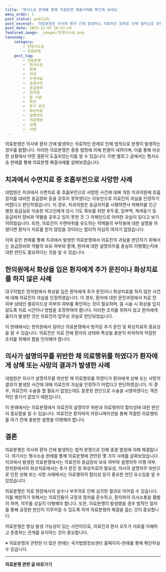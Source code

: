 ```yaml
---
title: '형사소송 판례를 통해 의료분쟁 해결사례를 확인해 보세요'
menu_order: 1
post_status: publish
post_excerpt: '의료분쟁은 의사와 환자 간에 발생하는 의료적인 문제로 인해 법적으로 분쟁이 발생하는 경우를 말합니다. 이러한 의료분쟁은 종종 법정에 의해 판결이 내려지며, 이를 통해 비슷한 상황에서 어떤 결론이 도출되었는지를 알 수 있습니다. 이번 블로그 글에서는 형사소송 판례를 통해 의료분쟁 해결사례를 살펴보겠습니다.'
post_date: 2023-11-07 20:42:24
featured_image: _images/민형사소송.png
taxonomy:
    category:
        - 민형사소송
        - 의료분쟁
    post_tag:
        - 의료분쟁
        -  형사소송
        -  판례
        -  치과
        -  수면치료
        -  호흡부전
        -  응급장비
        -  한의원
        -  뜸 시술
        -  화상
        -  추가 문진
        -  화상치료
        -  설명의무
        -  의료행위
        -  상해
        -  사망
---
```



의료분쟁은 의사와 환자 간에 발생하는 의료적인 문제로 인해 법적으로 분쟁이 발생하는 경우를 말합니다. 이러한 의료분쟁은 종종 법정에 의해 판결이 내려지며, 이를 통해 비슷한 상황에서 어떤 결론이 도출되었는지를 알 수 있습니다. 이번 블로그 글에서는 형사소송 판례를 통해 의료분쟁 해결사례를 살펴보겠습니다.

## 치과에서 수면치료 중 호흡부전으로 사망한 사례

대법원은 치과에서 수면치료 중 호흡부전으로 사망한 사건에 대해 개원 치과의원에 호흡정지를 대비한 응급장비 등을 갖추지 못하였다는 이유만으로 의료진의 과실을 인정하기 어렵다고 판단하였습니다. 이 경우, 치과의원은 응급처치를 시행하면서 피해자를 인근 병원 응급실로 이송한 피고인에게 당시 기도 확보를 위한 후두경, 암부백, 제세동기 등 응급처치 장비와 약물을 갖추고 있지 못한 것 그 자체만으로 어떠한 과실이 있다고 보기 어려웠습니다. 또한, 의료진이 수면마취를 유도하는 약제들의 부작용에 대한 설명을 하였다면 환자가 치료를 받지 않았을 것이라는 합리적 의심의 여지가 없었습니다.

이와 같은 판례를 통해 치과에서 발생한 의료분쟁에서 의료진의 과실을 판단하기 위해서는 응급장비와 약물의 보유 여부와 함께, 환자에 대한 설명의무를 충실히 이행했는지에 대한 판단도 필요하다는 것을 알 수 있습니다.

## 한의원에서 화상을 입은 환자에게 추가 문진이나 화상치료를 하지 않은 사례

대구지법은 한의원에서 화상을 입은 환자에게 추가 문진이나 화상치료를 하지 않은 사건에 대해 의료진의 과실을 인정하였습니다. 이 경우, 환자에 대한 문진과정에서 치료 전 피부 상태인 켈로이드성 피부의 여부를 확인하는 것이 필요하며, 뜸 시술 시 화상을 입지 않도록 치료 시간이나 방법을 조정하여야 합니다. 이러한 조치를 취하지 않고 환자에게 흉터가 발생한 것은 의료진의 업무상 과실로 판단되었습니다.

이 판례에서는 한의원에서 일어난 의료분쟁에서 방치된 추가 문진 및 화상치료의 중요성을 알 수 있습니다. 의료진은 치료 전에 환자의 상태와 특성을 충분히 파악하여 적절한 조치를 취해야 함을 인지해야 합니다.

## 의사가 설명의무를 위반한 채 의료행위를 하였다가 환자에게 상해 또는 사망의 결과가 발생한 사례

대법원은 의사가 설명의무를 위반한 채 의료행위를 하였다가 환자에게 상해 또는 사망의 결과가 발생한 사건에 대해 의료진의 과실을 인정하기 어렵다고 판단하였습니다. 이 경우, 의료진이 수술을 할 필요가 없었는데도 잘못된 판단으로 수술을 시행하였다는 객관적인 증거가 없었기 때문입니다.

이 판례에서는 의료분쟁에서 의료진의 설명의무 위반과 의료행위의 합리성에 대한 판단이 중요함을 알 수 있습니다. 의료진은 환자와의 커뮤니케이션을 통해 적절한 의료행위를 하기 전에 충분한 설명을 이행해야 합니다.

## 결론

의료분쟁은 의사와 환자 간에 발생하는 법적 분쟁으로 인해 종종 법정에 의해 해결됩니다. 여기서는 형사소송 판례를 통해 의료분쟁에 관련된 몇 가지 사례를 살펴보았습니다. 치과에서 발생한 의료분쟁에서는 의료진의 응급장비 보유 여부와 설명의무 이행 여부, 한의원에서의 화상치료에서는 추가 문진 및 화상치료의 필요성, 의사의 설명의무 위반으로 인한 상해 또는 사망 사례에서는 의료행위의 합리성 등이 중요한 판단 요소임을 알 수 있었습니다.

의료분쟁은 의료 현장에서의 실수나 부주의로 인해 심각한 결과로 이어질 수 있습니다. 이를 예방하기 위해서는 의료진들이 규정과 절차를 준수하고, 환자와의 의사소통을 활발히 하며, 의무를 성실히 이행해야 합니다. 또한, 의료분쟁이 발생했을 경우 법적인 절차를 통해 공정한 판단이 이루어질 수 있도록 하여 의료분쟁의 해결을 돕는 것이 중요합니다.

의료분쟁은 항상 발생 가능성이 있는 사안이므로, 의료진과 환자 모두가 서로를 이해하고 존중하는 관계를 유지하는 것이 중요합니다.

※ 의료분쟁과 관련한 더 많은 판례는 국가법령정보센터 홈페이지-판례를 통해 확인하실 수 있습니다.
<!-- wp:separator -->
<hr class="wp-block-separator has-alpha-channel-opacity"/>
<!-- /wp:separator -->

<!-- wp:group {"backgroundColor":"base","layout":{"type":"constrained"}} -->
<div class="wp-block-group has-base-background-color has-background"><!-- wp:paragraph {"align":"center","fontSize":"medium"} -->
<p class="has-text-align-center has-large-font-size"><strong>의료분쟁 관련 글 바로가기</strong></p>
<!-- /wp:paragraph -->


<!-- wp:latest-posts
{"categories":[{"id":19793,"count":19,"description":"","link":"https://uknowlaw.com/category/%ec%9d%98%eb%a3%8c%eb%b6%84%ec%9f%81/","name":"의료분쟁","slug":"의료분쟁","taxonomy":"category","parent":0,"meta":[],"_links":{"self":[{"href":"https://uknowlaw.com/wp-json/wp/v2/categories/19793"}],"collection":[{"href":"https://uknowlaw.com/wp-json/wp/v2/categories"}],"about":[{"href":"https://uknowlaw.com/wp-json/wp/v2/taxonomies/category"}],"wp:post_type":[{"href":"https://uknowlaw.com/wp-json/wp/v2/posts?categories=19793"}],"curies":[{"name":"wp","href":"https://api.w.org/{rel}","templated":true}]}}],"postsToShow":100,"excerptLength":28,"postLayout":"grid","columns":2,"featuredImageAlign":"left","featuredImageSizeSlug":"large","fontSize":"small"} /--></div>
<!-- /wp:group -->
